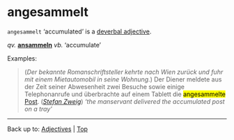 # angesammelt

`angesammelt` ‘accumulated’ is a [deverbal adjective](../../deverbalAdjectives.md).

*qv.* **[ansammeln](../../../verbs/a/an/ansammeln.md)** *vb.* ‘accumulate’

Examples:

> (*Der bekannte Romanschriftsteller kehrte nach Wien zurück und fuhr mit einem Mietautomobil in seine Wohnung.*) Der Diener meldete aus der Zeit seiner Abwesenheit zwei Besuche sowie einige Telephonanrufe und überbrachte auf einem Tablett die <mark>angesammelte</mark> [Post](../../../nouns/p/po/Post.md). (*[Stefan Zweig](../../../texts/StefanZweig/BriefEinerUnbekannten.md)*) *‘the manservant delivered the accumulated post on a tray’*

----

Back up to: [Adjectives](../../index.md) | [Top](../../../index.md)
